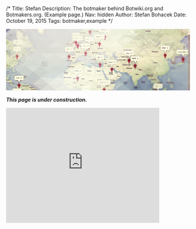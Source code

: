 /*
Title: Stefan
Description: The botmaker behind Botwiki.org and Botmakers.org. (Example page.)
Nav: hidden
Author: Stefan Bohacek
Date: October 19, 2015
Tags: botmaker,example
*/

![](/content/interviews/images/hello-world.jpeg)

***This page is under construction.***

<iframe width="420" height="315" src="https://www.youtube.com/embed/xaIZsCYxAzQ" frameborder="0" allowfullscreen></iframe>
